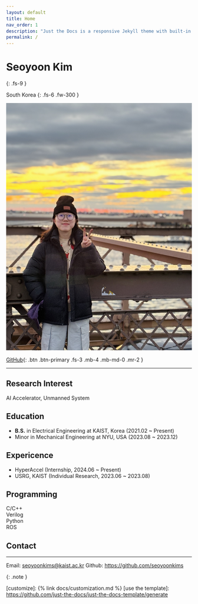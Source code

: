 ```yaml
---
layout: default
title: Home
nav_order: 1
description: "Just the Docs is a responsive Jekyll theme with built-in search that is easily customizable and hosted on GitHub Pages."
permalink: /
---
```


# Seoyoon Kim
{: .fs-9 }

South Korea
{: .fs-6 .fw-300 }

![ex_screenshot](./assets/images/me.jpg)

[GitHub][Github]{: .btn .btn-primary .fs-3 .mb-4 .mb-md-0 .mr-2 }

---

## Research Interest

AI Accelerator, Unmanned System


## Education

- **B.S.** in Electrical Engineering at KAIST, Korea (2021.02 ~ Present)
- Minor in Mechanical Engineering at NYU, USA (2023.08 ~ 2023.12)


## Expericence

- HyperAccel (Internship, 2024.06 ~ Present)  
- USRG, KAIST (Individual Research, 2023.06 ~ 2023.08)


## Programming

C/C++  
Verilog  
Python  
ROS


## Contact
---
Email: seoyoonkims@kaist.ac.kr
Github: https://github.com/seoyoonkims

{: .note }




[Jekyll]: https://jekyllrb.com
[Markdown]: https://daringfireball.net/projects/markdown/
[Liquid]: https://github.com/Shopify/liquid/wiki
[Front matter]: https://jekyllrb.com/docs/front-matter/
[Jekyll configuration]: https://jekyllrb.com/docs/configuration/
[source file for this page]: https://github.com/just-the-docs/just-the-docs/blob/main/index.md
[Just the Docs Template]: https://just-the-docs.github.io/just-the-docs-template/
[Just the Docs]: https://just-the-docs.com
[Github]: https://github.com/seoyoonkims
[Just the Docs README]: https://github.com/just-the-docs/just-the-docs/blob/main/README.md
[GitHub Pages]: https://pages.github.com/
[Template README]: https://github.com/just-the-docs/just-the-docs-template/blob/main/README.md
[GitHub Pages / Actions workflow]: https://github.blog/changelog/2022-07-27-github-pages-custom-github-actions-workflows-beta/
[customize]: {% link docs/customization.md %}
[use the template]: https://github.com/just-the-docs/just-the-docs-template/generate
